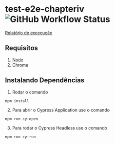 # test-e2e-chapteriv ![GitHub Workflow Status](https://img.shields.io/github/workflow/status/Misaelreis/test-e2e-chapteriv/Testes)
[Relatório de excecução](https://misaelreis.github.io/test-e2e-chapteriv/)
## __Requisitos__
1. [Node](https://nodejs.org/pt-br/)
2. Chrome

## __Instalando Dependências__
1. Rodar o comando 
```
npm install
```
2. Para abrir o Cypress Application use o comando
```
npm run cy:open
````

3. Para rodar o Cypress Headless use o comando
```
npm run cy:run
````
